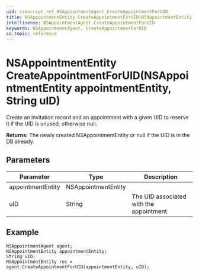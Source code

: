 ```yaml
---
uid: crmscript_ref_NSAppointmentAgent_CreateAppointmentForUID
title: NSAppointmentEntity CreateAppointmentForUID(NSAppointmentEntity appointmentEntity, String uID)
intellisense: NSAppointmentAgent.CreateAppointmentForUID
keywords: NSAppointmentAgent, CreateAppointmentForUID
so.topic: reference
---
```


# NSAppointmentEntity CreateAppointmentForUID(NSAppointmentEntity appointmentEntity, String uID)

Create an invitation record and an appointment with a given UID to reserve it if the UID is unused, otherwise null.

**Returns:** The newly created NSAppointmentEntity or null if the UID is in the DB already.

## Parameters

| Parameter | Type |Description |
|---|---|---|
| appointmentEntity | NSAppointmentEntity | |
| uID | String | The UID associated with the appointment |

## Example

```crmscript
NSAppointmentAgent agent;
NSAppointmentEntity appointmentEntity;
String uID;
NSAppointmentEntity res = agent.CreateAppointmentForUID(appointmentEntity, uID);
```
